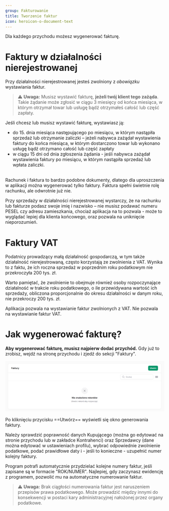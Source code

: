 ```yaml
---
group: Fakturowanie
title: Tworzenie faktur
icon: heroicon-o-document-text
---
```


Dla każdego przychodu możesz wygenerować fakturę.

# Faktury w działalności nierejestrowanej

Przy działalności nierejestrowanej jesteś zwolniony z _obowiązku_ wystawiania faktur.

> ⚠️ **Uwaga:** Musisz wystawić fakturę, **jeżeli twój klient tego zażąda**. Takie żądanie może zgłosić w ciągu 3 miesięcy od końca miesiąca, w którym otrzymał towar lub usługę bądź otrzymałeś całość lub część zapłaty.

Jeśli chcesz lub musisz wystawić fakturę, wystawiasz ją:
- do 15. dnia miesiąca następującego po miesiącu, w którym nastąpiła sprzedaż lub otrzymanie zaliczki – jeżeli nabywca zażądał wystawienia faktury do końca miesiąca, w którym dostarczono towar lub wykonano usługę bądź otrzymano całość lub część zapłaty
- w ciągu 15 dni od dnia zgłoszenia żądania - jeśli nabywca zażądał wystawienia faktury po miesiącu, w którym nastąpiła sprzedaż lub wpłata zaliczki.

\
Rachunek i faktura to bardzo podobne dokumenty, dlatego dla uproszczenia w aplikacji można wygenerować tylko faktury. Faktura spełni świetnie rolę rachunku, ale odwrotnie już nie.

Przy sprzedaży w działalności nierejestrowanej wystarczy, że na rachunku lub fakturze podasz swoje imię i nazwisko – nie musisz podawać numeru PESEL czy adresu zamieszkania, chociaż aplikacja na to pozwala - może to wyglądać lepiej dla klienta końcowego, oraz pozwala na uniknięcie nieporozumień.

# Faktury VAT

Podatnicy prowadzący małą działalność gospodarczą, w tym także działalność nierejestrowaną, często korzystają ze zwolnienia z VAT. Wynika to z faktu, że ich roczna sprzedaż w poprzednim roku podatkowym nie przekroczyła 200 tys. zł.

Warto pamiętać, że zwolnienie to obejmuje również osoby rozpoczynające działalność w trakcie roku podatkowego, o ile przewidywana wartość ich sprzedaży, obliczona proporcjonalnie do okresu działalności w danym roku, nie przekroczy 200 tys. zł.

Aplikacja pozwala na wystawianie faktur zwolnionych z VAT. Nie pozwala na wystawianie faktur VAT.

# Jak wygenerować fakturę?

**Aby wygenerować fakturę, musisz najpierw dodać przychód.** Gdy już to zrobisz, wejdź na stronę przychodu i zjedź do sekcji "Faktury".

![Generowanie faktur](/resources/docs-img/income-invoice-relation-manager-empty.png)

Po kliknięciu przycisku ==Utwórz== wyświetli się okno generowania faktury.

Należy sprawdzić poprawność danych Kupującego (można go edytować na stronie przychodu lub w zakładce Kontrahenci) oraz Sprzedawcy (dane można edytować w ustawieniach profilu), wybrać odpowiednie zwolnienie podatkowe, podać prawidłowe daty i - jeśli to konieczne - uzupełnić numer kolejny faktury.

Program potrafi automatycznie przydzielać kolejne numery faktur, jeśli zapisane są w formacie "ROK/NUMER". Najlepiej, gdy zaczynasz ewidencję z programem, pozwolić mu na automatyczne numerowanie faktur.

> ⚠️ **Uwaga:** Brak ciągłości numerowania faktur jest naruszeniem przepisów prawa podatkowego. Może prowadzić między innymi do konsekwencji w postaci kary administracyjnej nałożonej przez organy podatkowe.
